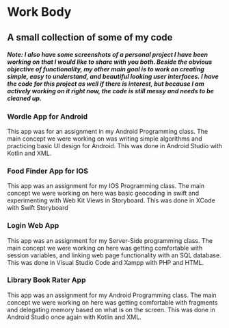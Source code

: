 # Work Body

## A small collection of some of my code

##### Note: I also have some screenshots of a personal project I have been working on that I would like to share with you both.  Beside the obvious objective of functionality, my other main goal is to work on creating simple, easy to understand, and beautiful looking user interfaces.  I have the code for this project as well if there is interest, but because I am actively working on it right now, the code is still messy and needs to be cleaned up.

### Wordle App for Android

This app was for an assignment in my Android Programming class.
The main concept we were working on was writing simple algorithms and practicing basic UI design for Android.
This was done in Android Studio with Kotlin and XML.

### Food Finder App for IOS

This app was an assignment for my IOS Programming class.
The main concept we were working on here was basic geocoding in swift and experimenting with Web Kit Views in Storyboard.
This was done in XCode with Swift Storyboard

### Login Web App

This app was an assignment for my Server-Side programming class.
The main concept we were working on here was getting comfortable with session variables, and linking web page functionality with an SQL database.
This was done in Visual Studio Code and Xampp with PHP and HTML.

### Library Book Rater App

This app was an assignment for my Android Programming class.
The main concept we were working on here was getting comfortable with fragments and delegating memory based on what is on the screen.
This was done in Android Studio once again with Kotlin and XML.
